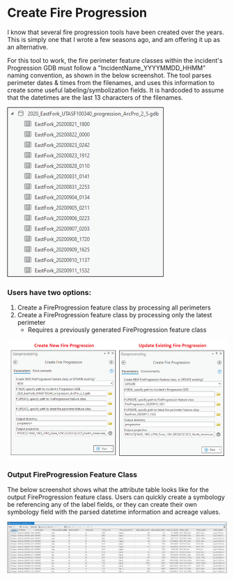# Create Fire Progression

I know that several fire progression tools have been created over the years. This is simply one that I wrote a few seasons ago, and am offering it up as an alternative.


For this tool to work, the fire perimeter feature classes within the incident's Progression GDB must follow a "IncidentName_YYYYMMDD_HHMM" naming convention, as shown in the below screenshot. The tool parses perimeter dates & times from the filenames, and uses this information to create some useful labeling/symbolization fields. It is hardcoded to assume that the datetimes are the last 13 characters of the filenames.


![screenshot_CreateFireProgression_1.png](/docs/screenshot_CreateFireProgression_1.png?raw=true)


### Users have two options:
1. Create a FireProgression feature class by processing all perimeters
2. Create a FireProgression feature class by processing only the latest perimeter
    - Requires a previously generated FireProgression feature class

![screenshot_CreateFireProgression_2.png](/docs/screenshot_CreateFireProgression_2.png?raw=true)


### Output FireProgression Feature Class

The below screenshot shows what the attribute table looks like for the output FireProgression feature class. Users can quickly create a symbology be referencing any of the label fields, or they can create their own symbology field with the parsed datetime information and acreage values.

![screenshot_CreateFireProgression_3.png](/docs/screenshot_CreateFireProgression_3.png?raw=true)
